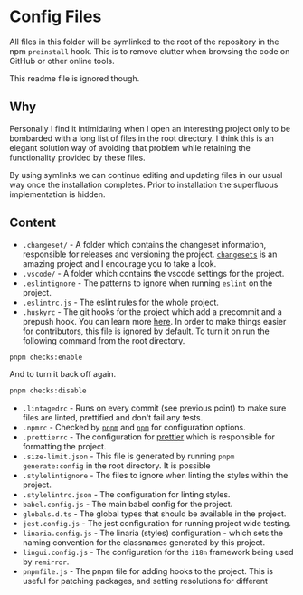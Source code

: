 # Config Files

All files in this folder will be symlinked to the root of the repository in the
npm `preinstall` hook. This is to remove clutter when browsing the code on
GitHub or other online tools.

This readme file is ignored though.

## Why

Personally I find it intimidating when I open an interesting project only to be
bombarded with a long list of files in the root directory. I think this is an
elegant solution way of avoiding that problem while retaining the functionality
provided by these files.

By using symlinks we can continue editing and updating files in our usual way
once the installation completes. Prior to installation the superfluous
implementation is hidden.

## Content

- `.changeset/` - A folder which contains the changeset information, responsible
  for releases and versioning the project.
  [`changesets`](https://github.com/atlassian/changesets) is an amazing project
  and I encourage you to take a look.
- `.vscode/` - A folder which contains the vscode settings for the project.
- `.eslintignore` - The patterns to ignore when running `eslint` on the project.
- `.eslintrc.js` - The eslint rules for the whole project.
- `.huskyrc` - The git hooks for the project which add a precommit and a prepush
  hook. You can learn more [here](https://github.com/typicode/husky). In order
  to make things easier for contributors, this file is ignored by default. To
  turn it on run the following command from the root directory.

```bash
pnpm checks:enable
```

And to turn it back off again.

```bash
pnpm checks:disable
```

- `.lintagedrc` - Runs on every commit (see previous point) to make sure files
  are linted, prettified and don't fail any tests.
- `.npmrc` - Checked by [`pnpm`](https://pnpm.js.org/en/npmrc) and
  [`npm`](https://docs.npmjs.com/configuring-npm/npmrc.html) for configuration
  options.
- `.prettierrc` - The configuration for [prettier](https://prettier.io/) which
  is responsible for formatting the project.
- `.size-limit.json` - This file is generated by running `pnpm generate:config`
  in the root directory. It is possible
- `.stylelintignore` - The files to ignore when linting the styles within the
  project.
- `.stylelintrc.json` - The configuration for linting styles.
- `babel.config.js` - The main babel config for the project.
- `globals.d.ts` - The global types that should be available in the project.
- `jest.config.js` - The jest configuration for running project wide testing.
- `linaria.config.js` - The linaria (styles) configuration - which sets the
  naming convention for the classnames generated by this project.
- `lingui.config.js` - The configuration for the `i18n` framework being used by
  `remirror`.
- `pnpmfile.js` - The pnpm file for adding hooks to the project. This is useful
  for patching packages, and setting resolutions for different
